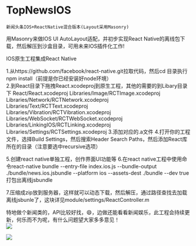 # TopNewsIOS

` 新闻头条IOS+ReactNative混合版本(Layout采用Masonry) ` <br> 

 

 用Masonry来做IOS UI AutoLayout适配，并初步实现React Native的离线包下载，然后解压到沙盒目录，可用未来IOS插件化工作!

IOS原生工程集成React Native

 1.从https://github.com/facebook/react-native.git拉取代码，然后cd 目录执行npm install（前提是你已经安装好node环境）<br> 
 2.到React目录下拖拽React.xcodeproj到原生工程，其他的需要的到Libary目录下
 React/React.xcodeproj
 Libraries/Image/RCTImage.xcodeproj
 Libraries/Network/RCTNetwork.xcodeproj
 Libraries/Text/RCTText.xcodeproj
 Libraries/Vibration/RCTVibration.xcodeproj
 Libraries/WebSocket/RCTWebSocket.xcodeproj
 Libraries/LinkingIOS/RCTLinking.xcodeproj
 Libraries/Settings/RCTSettings.xcodeproj
 3.添加对应的.a文件
 4.打开你的工程文件，选择Build Settings，然后搜索Header Search Paths，然后添加React库所在的目录（注意要选中recursive选项）

 5.创建react native单独工程，创作界面UI功能等
 6.在react native工程中使用命令react-native bundle --entry-file index.ios.js --bundle-output ./bundle/news.ios.jsbundle --platform ios --assets-dest ./bundle --dev true  打包出离线jsbundle

 7.压缩成zip放到服务器，这样就可以动态下载，然后解压，通过路径查找去加载离线jsbunle了，这块详见module/settings/ReactController.m

特地做个新闻类的，API比较好找，😄，边做还能看看新闻娱乐，此工程会持续更新，何乐而不为呢，有什么问题望大家多多意见！<br> 
![](https://github.com/ymcao/TopNewsIOS/raw/master/screenshot/2.png)

![](https://github.com/ymcao/TopNewsIOS/raw/master/screenshot/1.png)






